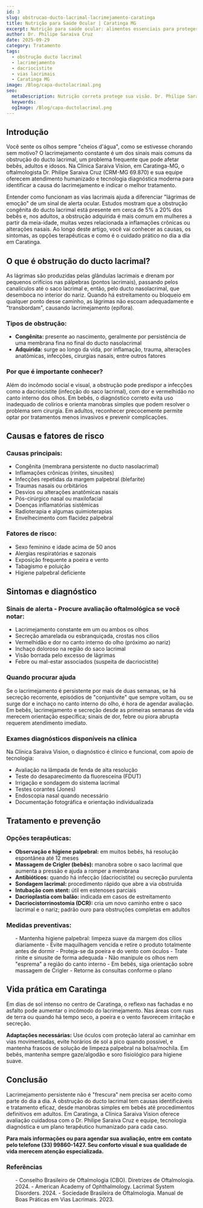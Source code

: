 ```yaml
---
id: 3
slug: obstrucao-ducto-lacrimal-lacrimejamento-caratinga
title: Nutrição para Saúde Ocular | Caratinga MG
excerpt: Nutrição para saúde ocular: alimentos essenciais para proteger sua visão. Dr. Philipe Saraiva orienta em Caratinga, MG.
author: Dr. Philipe Saraiva Cruz
date: 2025-09-29
category: Tratamento
tags:
  - obstrução ducto lacrimal
  - lacrimejamento
  - dacriocistite
  - vias lacrimais
  - Caratinga MG
image: /Blog/capa-ductolacrimal.png
seo:
  metaDescription: Nutrição correta protege sua visão. Dr. Philipe Saraiva explica alimentos essenciais em Caratinga, MG. Cuide dos olhos pela alimentação!
  keywords: 
  ogImage: /Blog/capa-ductolacrimal.png
---
```


## Introdução

Você sente os olhos sempre "cheios d'água", como se estivesse chorando sem motivo? O lacrimejamento constante é um dos sinais mais comuns da obstrução do ducto lacrimal, um problema frequente que pode afetar bebês, adultos e idosos. Na Clínica Saraiva Vision, em Caratinga-MG, o oftalmologista Dr. Philipe Saraiva Cruz (CRM-MG 69.870) e sua equipe oferecem atendimento humanizado e tecnologia diagnóstica moderna para identificar a causa do lacrimejamento e indicar o melhor tratamento.

Entender como funcionam as vias lacrimais ajuda a diferenciar "lágrimas de emoção" de um sinal de alerta ocular. Estudos mostram que a obstrução congênita do ducto lacrimal está presente em cerca de 5% a 20% dos bebês e, nos adultos, a obstrução adquirida é mais comum em mulheres a partir da meia-idade, muitas vezes relacionada a inflamações crônicas ou alterações nasais. Ao longo deste artigo, você vai conhecer as causas, os sintomas, as opções terapêuticas e como é o cuidado prático no dia a dia em Caratinga.

## O que é obstrução do ducto lacrimal?

As lágrimas são produzidas pelas glândulas lacrimais e drenam por pequenos orifícios nas pálpebras (pontos lacrimais), passando pelos canalículos até o saco lacrimal e, então, pelo ducto nasolacrimal, que desemboca no interior do nariz. Quando há estreitamento ou bloqueio em qualquer ponto desse caminho, as lágrimas não escoam adequadamente e "transbordam", causando lacrimejamento (epífora).

### Tipos de obstrução:

  - **Congênita:** presente ao nascimento, geralmente por persistência de uma membrana fina no final do ducto nasolacrimal
  - **Adquirida:** surge ao longo da vida, por inflamação, trauma, alterações anatômicas, infecções, cirurgias nasais, entre outros fatores

### Por que é importante conhecer?

Além do incômodo social e visual, a obstrução pode predispor a infecções como a dacriocistite (infecção do saco lacrimal), com dor e vermelhidão no canto interno dos olhos. Em bebês, o diagnóstico correto evita uso inadequado de colírios e orienta manobras simples que podem resolver o problema sem cirurgia. Em adultos, reconhecer precocemente permite optar por tratamentos menos invasivos e prevenir complicações.

## Causas e fatores de risco

### Causas principais:

  - Congênita (membrana persistente no ducto nasolacrimal)
  - Inflamações crônicas (rinites, sinusites)
  - Infecções repetidas da margem palpebral (blefarite)
  - Traumas nasais ou orbitários
  - Desvios ou alterações anatômicas nasais
  - Pós-cirúrgico nasal ou maxilofacial
  - Doenças inflamatórias sistêmicas
  - Radioterapia e algumas quimioterapias
  - Envelhecimento com flacidez palpebral

### Fatores de risco:

  - Sexo feminino e idade acima de 50 anos
  - Alergias respiratórias e sazonais
  - Exposição frequente a poeira e vento
  - Tabagismo e poluição
  - Higiene palpebral deficiente

## Sintomas e diagnóstico

### Sinais de alerta - Procure avaliação oftalmológica se você notar:

  - Lacrimejamento constante em um ou ambos os olhos
  - Secreção amarelada ou esbranquiçada, crostas nos cílios
  - Vermelhidão e dor no canto interno do olho (próximo ao nariz)
  - Inchaço doloroso na região do saco lacrimal
  - Visão borrada pelo excesso de lágrimas
  - Febre ou mal-estar associados (suspeita de dacriocistite)

### Quando procurar ajuda

Se o lacrimejamento é persistente por mais de duas semanas, se há secreção recorrente, episódios de "conjuntivite" que sempre voltam, ou se surge dor e inchaço no canto interno do olho, é hora de agendar avaliação. Em bebês, lacrimejamento e secreção desde as primeiras semanas de vida merecem orientação específica; sinais de dor, febre ou piora abrupta requerem atendimento imediato.

### Exames diagnósticos disponíveis na clínica

Na Clínica Saraiva Vision, o diagnóstico é clínico e funcional, com apoio de tecnologia:

  - Avaliação na lâmpada de fenda de alta resolução
  - Teste do desaparecimento da fluoresceína (FDUT)
  - Irrigação e sondagem do sistema lacrimal
  - Testes corantes (Jones)
  - Endoscopia nasal quando necessário
  - Documentação fotográfica e orientação individualizada

## Tratamento e prevenção

### Opções terapêuticas:

  - **Observação e higiene palpebral:** em muitos bebês, há resolução espontânea até 12 meses
  - **Massagem de Crigler (bebês):** manobra sobre o saco lacrimal que aumenta a pressão e ajuda a romper a membrana
  - **Antibióticos:** quando há infecção (dacriocistite) ou secreção purulenta
  - **Sondagem lacrimal:** procedimento rápido que abre a via obstruída
  - **Intubação com stent:** útil em estenoses parciais
  - **Dacrioplastia com balão:** indicada em casos de estreitamento
  - **Dacriocistorrinostomia (DCR):** cria um novo caminho entre o saco lacrimal e o nariz; padrão ouro para obstruções completas em adultos

### Medidas preventivas:

<ol>
  - Mantenha higiene palpebral: limpeza suave da margem dos cílios diariamente
  - Evite maquilhagem vencida e retire o produto totalmente antes de dormir
  - Proteja-se da poeira e do vento com óculos
  - Trate rinite e sinusite de forma adequada
  - Não manipule os olhos nem "esprema" a região do canto interno
  - Em bebês, siga orientação sobre massagem de Crigler
  - Retorne às consultas conforme o plano
</ol>

## Vida prática em Caratinga

Em dias de sol intenso no centro de Caratinga, o reflexo nas fachadas e no asfalto pode aumentar o incômodo do lacrimejamento. Nas áreas com ruas de terra ou quando há tempo seco, a poeira e o vento favorecem irritação e secreção.

**Adaptações necessárias:** Use óculos com proteção lateral ao caminhar em vias movimentadas, evite horários de sol a pico quando possível, e mantenha frascos de solução de limpeza palpebral na bolsa/mochila. Em bebês, mantenha sempre gaze/algodão e soro fisiológico para higiene suave.

## Conclusão

Lacrimejamento persistente não é "frescura" nem precisa ser aceito como parte do dia a dia. A obstrução do ducto lacrimal tem causas identificáveis e tratamento eficaz, desde manobras simples em bebês até procedimentos definitivos em adultos. Em Caratinga, a Clínica Saraiva Vision oferece avaliação cuidadosa com o Dr. Philipe Saraiva Cruz e equipe, tecnologia diagnóstica e um plano terapêutico humanizado para cada caso.

**Para mais informações ou para agendar sua avaliação, entre em contato pelo telefone (33) 99860-1427. Seu conforto visual e sua qualidade de vida merecem atenção especializada.**

### Referências

<ol>
  - Conselho Brasileiro de Oftalmologia (CBO). Diretrizes de Oftalmologia. 2024.
  - American Academy of Ophthalmology. Lacrimal System Disorders. 2024.
  - Sociedade Brasileira de Oftalmologia. Manual de Boas Práticas em Vias Lacrimais. 2023.
</ol>
